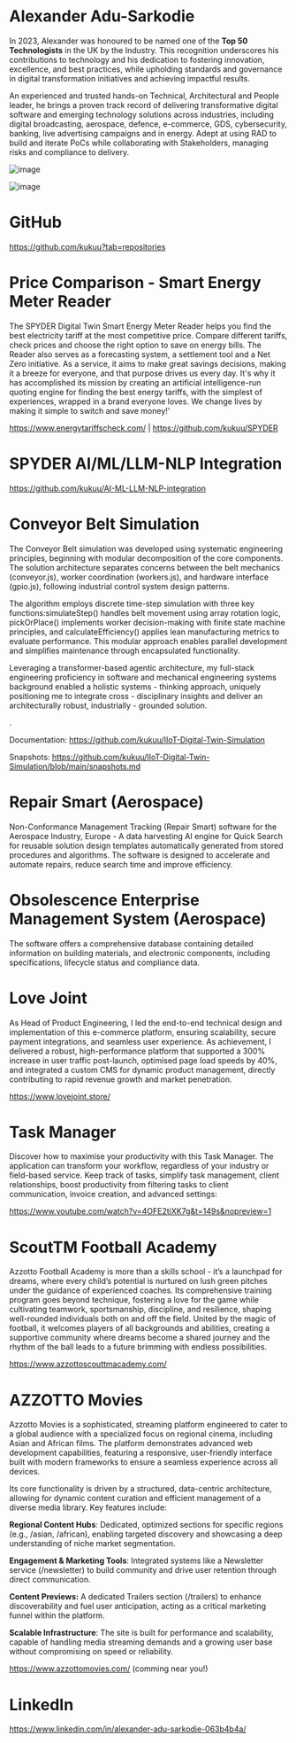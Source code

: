 
# Alexander Adu-Sarkodie

In 2023, Alexander was honoured to be named one of the **Top 50 Technologists** in the UK by the Industry. This recognition underscores his contributions to technology and his dedication to fostering innovation, excellence, and best practices, while upholding standards and governance in digital transformation initiatives and achieving impactful results.

An experienced and  trusted  hands-on Technical, Architectural and People leader, he brings a proven track record of delivering transformative digital software and emerging technology  solutions across industries, including digital broadcasting, aerospace, defence, e-commerce, GDS, cybersecurity, banking, live advertising campaigns and in energy. Adept at using RAD to build and iterate PoCs while  collaborating with Stakeholders, managing risks and compliance to delivery.  

![image](https://github.com/kukuu/portfolio/blob/main/top-50-announcement.png)  

![image](https://github.com/kukuu/portfolio/blob/main/top-50.png)     
 
# GitHub
  
https://github.com/kukuu?tab=repositories   
      
# Price Comparison - Smart Energy Meter Reader   
 
The SPYDER Digital Twin Smart Energy Meter Reader helps you find the best electricity tariff at the most competitive price. Compare different tariffs, check prices and choose the right option to save on energy bills. The Reader also serves as a forecasting system, a settlement tool and a Net Zero initiative. As a service, it aims to make great savings decisions, making it a breeze for everyone, and that purpose drives us every day. It's why it has accomplished its mission by creating an artificial intelligence-run quoting engine for finding the best energy tariffs, with the simplest of experiences, wrapped in a brand everyone loves. We change lives by making it simple to switch and save money!' 
 
https://www.energytariffscheck.com/ | https://github.com/kukuu/SPYDER 


# SPYDER AI/ML/LLM-NLP Integration

https://github.com/kukuu/AI-ML-LLM-NLP-integration

# Conveyor Belt Simulation

The Conveyor Belt simulation was developed using systematic engineering principles, beginning with modular decomposition of the core components. The solution architecture separates concerns between the belt mechanics (conveyor.js), worker coordination (workers.js), and hardware interface (gpio.js), following industrial control system design patterns.

The algorithm employs discrete time-step simulation with three key functions:simulateStep() handles belt movement using array rotation logic, pickOrPlace() implements worker decision-making with finite state machine principles, and calculateEfficiency() applies lean manufacturing metrics to evaluate performance. This modular approach enables parallel development and simplifies maintenance through encapsulated functionality.

Leveraging a transformer-based agentic architecture, my full-stack engineering proficiency in software and mechanical engineering systems background enabled a holistic systems - thinking approach, uniquely positioning me to integrate cross - disciplinary insights and deliver an architecturally robust, industrially - grounded solution.



<!-- https://github.com/kukuu/raspberry-pie-digital/blob/main/README.md -->.

Documentation: https://github.com/kukuu/IIoT-Digital-Twin-Simulation 

Snapshots: https://github.com/kukuu/IIoT-Digital-Twin-Simulation/blob/main/snapshots.md

# Repair Smart (Aerospace)
Non-Conformance Management Tracking (Repair Smart) software for the Aerospace Industry, Europe - A data harvesting AI engine for Quick Search for reusable solution design templates  automatically generated from stored procedures and algorithms. The software is designed to accelerate and automate repairs, reduce search time and improve efficiency.

# Obsolescence Enterprise Management System (Aerospace)
The software offers a comprehensive database containing detailed information on building materials, and electronic components, including specifications, lifecycle status and compliance data.

# Love Joint

As Head of Product Engineering, I led the end-to-end technical design and implementation of this e-commerce platform, ensuring scalability, secure payment integrations, and seamless user experience. As achievement, I delivered a robust, high-performance platform that supported a 300% increase in user traffic post-launch, optimised page load speeds by 40%, and integrated a custom CMS for dynamic product management, directly contributing to rapid revenue growth and market penetration.

https://www.lovejoint.store/

# Task Manager
Discover how to maximise your productivity with this Task Manager. The application can transform your workflow, regardless of your industry or field-based service. Keep track of tasks, simplify task management, client relationships, boost productivity from filtering tasks to client communication, invoice creation, and advanced settings: 

https://www.youtube.com/watch?v=4OFE2tiXK7g&t=149s&nopreview=1 

# ScoutTM Football Academy

Azzotto Football Academy is more than a skills school - it’s a launchpad for dreams, where every child’s potential is nurtured on lush green pitches under the guidance of experienced coaches. Its  comprehensive training program goes beyond technique, fostering a love for the game while cultivating teamwork, sportsmanship, discipline, and resilience, shaping well-rounded individuals both on and off the field. United by the magic of football, it welcomes players of all backgrounds and abilities, creating a supportive community where dreams become a shared journey and the rhythm of the ball leads to a future brimming with endless possibilities.

https://www.azzottoscouttmacademy.com/

# AZZOTTO Movies 

Azzotto Movies is a sophisticated, streaming platform engineered to cater to a global audience with a specialized focus on regional cinema, including Asian and African films. The platform demonstrates advanced web development capabilities, featuring a responsive, user-friendly interface built with modern frameworks to ensure a seamless experience across all devices.

Its core functionality is driven by a structured, data-centric architecture, allowing for dynamic content curation and efficient management of a diverse media library. Key features include:

**Regional Content Hubs**: Dedicated, optimized sections for specific regions (e.g., /asian, /african), enabling targeted discovery and showcasing a deep understanding of niche market segmentation.

**Engagement & Marketing Tools**: Integrated systems like a Newsletter service (/newsletter) to build community and drive user retention through direct communication.

**Content Previews:** A dedicated Trailers section (/trailers) to enhance discoverability and fuel user anticipation, acting as a critical marketing funnel within the platform.

**Scalable Infrastructure**: The site is built for performance and scalability, capable of handling media streaming demands and a growing user base without compromising on speed or reliability.

https://www.azzottomovies.com/ (comming near you!)


# LinkedIn 

https://www.linkedin.com/in/alexander-adu-sarkodie-063b4b4a/


  
  
        
     
   
  
       
  
  
 
     
   
   
  
   
     
 
